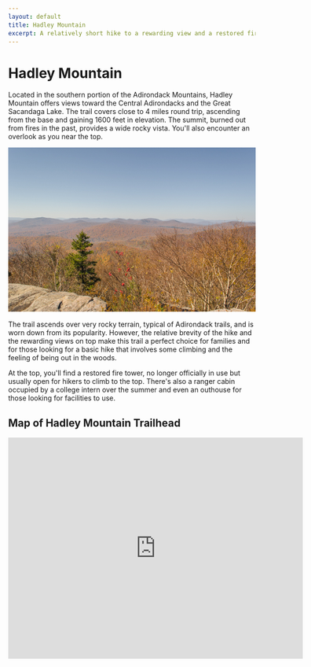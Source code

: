 ```yaml
---
layout: default
title: Hadley Mountain 
excerpt: A relatively short hike to a rewarding view and a restored fire tower
---
```


<h1>Hadley Mountain</h1>

<p>Located in the southern portion of the Adirondack Mountains, Hadley Mountain offers views toward the Central Adirondacks and the Great Sacandaga Lake. The trail covers close to 4 miles round trip, ascending from the base and gaining 1600 feet in elevation. The summit, burned out from fires in the past, provides a wide rocky vista. You'll also encounter an overlook as you near the top.</p>

<img class="pure-img-responsive" src="/img/hadleymountain.jpg" alt="Hadley Mountain">

<p>The trail ascends over very rocky terrain, typical of Adirondack trails, and is worn down from its popularity. However, the relative brevity of the hike and the rewarding views on top make this trail a perfect choice for families and for those looking for a basic hike that involves some climbing and the feeling of being out in the woods.</p>

<p>At the top, you'll find a restored fire tower, no longer officially in use but usually open for hikers to climb to the top. There's also a ranger cabin occupied by a college intern over the summer and even an outhouse for those looking for facilities to use.</p>

<h2>Map of Hadley Mountain Trailhead</h2>

<div class="google-maps">
	<iframe src="https://www.google.com/maps/embed?pb=!1m18!1m12!1m3!1d5372.577489252043!2d-73.95418568984338!3d43.37370150984455!2m3!1f0!2f0!3f0!3m2!1i1024!2i768!4f13.1!3m3!1m2!1s0x0000000000000000%3A0x396103b27966cf98!2sHadley+Mountain+Trail+Head+Parking+Lot!5e1!3m2!1sen!2sus!4v1461419318546" width="600" height="450" frameborder="0" style="border:0" allowfullscreen></iframe>
</div>